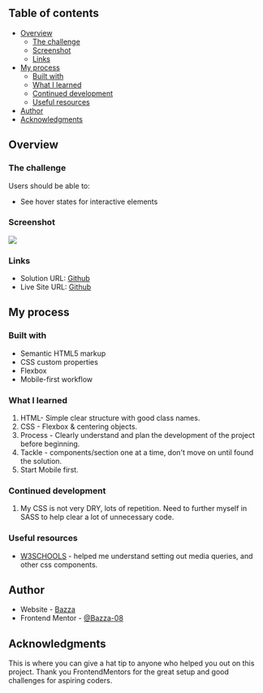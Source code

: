 ## Table of contents

- [Overview](#overview)
  - [The challenge](#the-challenge)
  - [Screenshot](#screenshot)
  - [Links](#links)
- [My process](#my-process)
  - [Built with](#built-with)
  - [What I learned](#what-i-learned)
  - [Continued development](#continued-development)
  - [Useful resources](#useful-resources)
- [Author](#author)
- [Acknowledgments](#acknowledgments)

## Overview

### The challenge

Users should be able to:

- See hover states for interactive elements

### Screenshot

![](./screenshot.jpg)

### Links

- Solution URL: [Github](https://github.com/Bazza-08/summary-order.git)
- Live Site URL: [Github](https://github.com/Bazza-08/summary-order.git)

## My process

### Built with

- Semantic HTML5 markup
- CSS custom properties
- Flexbox
- Mobile-first workflow

### What I learned

1. HTML- Simple clear structure with good class names.
2. CSS - Flexbox & centering objects.
3. Process - Clearly understand and plan the development of the project before beginning.
4. Tackle - components/section one at a time, don't move on until found the solution.
5. Start Mobile first.

### Continued development

1. My CSS is not very DRY, lots of repetition. Need to further myself in SASS to help clear a lot of unnecessary code.

### Useful resources

- [W3SCHOOLS](https://www.w3schools.com) - helped me understand setting out media queries, and other css components.

## Author

- Website - [Bazza](https://www.your-site.com)
- Frontend Mentor - [@Bazza-08](https://www.frontendmentor.io/profile/Bazza-08)

## Acknowledgments

This is where you can give a hat tip to anyone who helped you out on this project. Thank you FrontendMentors for the great setup and good challenges for aspiring coders.
